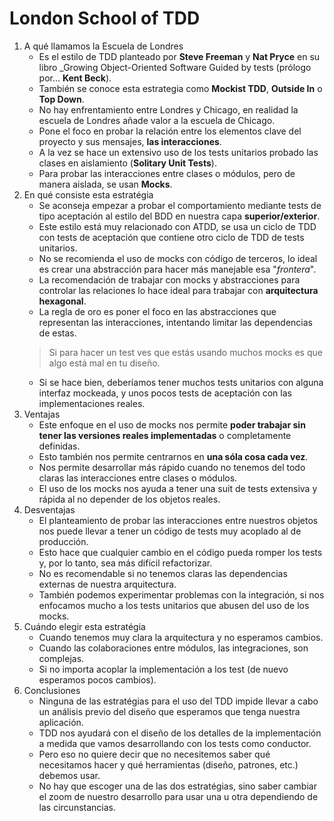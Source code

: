 # London School of TDD

1. A qué llamamos la Escuela de Londres
    * Es el estilo de TDD planteado por **Steve Freeman** y **Nat Pryce** en su libro _Growing Object-Oriented Software Guided by tests (prólogo por... **Kent Beck**).
    * También se conoce esta estrategia como **Mockist TDD**, **Outside In** o **Top Down**.
    * No hay enfrentamiento entre Londres y Chicago, en realidad la escuela de Londres añade valor a la escuela de Chicago.
    * Pone el foco en probar la relación entre los elementos clave del proyecto y sus mensajes, **las interacciones**.  
    * A la vez se hace un extensivo uso de los tests unitarios probado las clases en aislamiento (**Solitary Unit Tests**).
    * Para probar las interacciones entre clases o módulos, pero de manera aislada, se usan **Mocks**.
2. En qué consiste esta estratégia
    * Se aconseja empezar a probar el comportamiento mediante tests de tipo aceptación al estilo del BDD en nuestra capa **superior/exterior**.
    * Este estilo está muy relacionado con ATDD, se usa un ciclo de TDD con tests de aceptación que contiene otro ciclo de TDD de tests unitarios.
    * No se recomienda el uso de mocks con código de terceros, lo ideal es crear una abstracción para hacer más manejable esa "_frontera_".
    * La recomendación de trabajar con mocks y abstracciones para controlar las relaciones lo hace ideal para trabajar con **arquitectura hexagonal**.
    * La regla de oro es poner el foco en las abstracciones que representan las interacciones, intentando limitar las dependencias de estas.
     > Si para hacer un test ves que estás usando muchos mocks es que algo está mal en tu diseño.
    * Si se hace bien, deberíamos tener muchos tests unitarios con alguna interfaz mockeada, y unos pocos tests de aceptación con las implementaciones reales.
3. Ventajas
    * Este enfoque en el uso de mocks nos permite **poder trabajar sin tener las versiones reales implementadas** o completamente definidas. 
    * Esto también nos permite centrarnos en **una sóla cosa cada vez**.
    * Nos permite desarrollar más rápido cuando no tenemos del todo claras las interacciones entre clases o módulos.
    * El uso de los mocks nos ayuda a tener una suit de tests extensiva y rápida al no depender de los objetos reales.
4. Desventajas
    * El planteamiento de probar las interacciones entre nuestros objetos nos puede llevar a tener un código de tests muy acoplado al de producción.
    * Esto hace que cualquier cambio en el código pueda romper los tests y, por lo tanto, sea más difícil refactorizar.
    * No es recomendable si no tenemos claras las dependencias externas de nuestra arquitectura.
    * También podemos experimentar problemas con la integración, si nos enfocamos mucho a los tests unitarios que abusen del uso de los mocks.
5. Cuándo elegir esta estratégia
    * Cuando tenemos muy clara la arquitectura y no esperamos cambios.
    * Cuando las colaboraciones entre módulos, las integraciones, son complejas.
    * Si no importa acoplar la implementación a los test (de nuevo esperamos pocos cambios).
6. Conclusiones
   * Ninguna de las estratégias para el uso del TDD impide llevar a cabo un análisis previo del diseño que esperamos que tenga nuestra aplicación. 
   * TDD nos ayudará con el diseño de los detalles de la implementación a medida que vamos desarrollando con los tests como conductor. 
   * Pero eso no quiere decir que no necesitemos saber qué necesitamos hacer y qué herramientas (diseño, patrones, etc.) debemos usar.
   * No hay que escoger una de las dos estratégias, sino saber cambiar el zoom de nuestro desarrollo para usar una u otra dependiendo de las circunstancias. 
